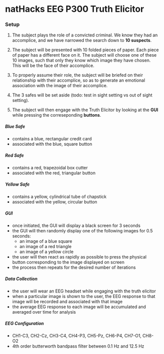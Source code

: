 # natHacks EEG P300 Truth Elicitor

### Setup

1. The subject plays the role of a convicted criminal. We know they had an accomplice, and we have narrowed the search down to **10 suspects**.

2. The subject will be presented with 10 folded pieces of paper. Each piece of paper has a different face on it. The subject will choose one of these 10 images, such that only they know which image they have chosen. This will be the face of their accomplice.

3. To properly assume their role, the subject will be briefed on their relationship with their accomplice, so as to generate an emotional association with the image of their accomplice.
  
4. The 3 safes will be set aside (todo: test in sight setting vs out of sight setting).

5. The subject will then engage with the Truth Elicitor by looking at the **GUI** while pressing the correseponding **buttons**.

##### Blue Safe
- contains a blue, rectangular credit card
- associated with the blue, square button
##### Red Safe
- contains a red, trapezoidal box cutter
- associated with the red, triangular button
##### Yellow Safe
- contains a yellow, cylindrical tube of chapstick
- associated with the yellow, circular button

##### GUI
- once initiated, the GUI will display a black screen for 3 seconds
- the GUI will then randomly display one of the following images for 0.5 seconds:
    - an image of a blue square
    - an image of a red triangle
    - an image of a yellow circle
- the user will then react as rapidly as possible to press the physical button corresponding to the image displayed on screen
- the process then repeats for the desired number of iterations

##### Data Collection
- the user will wear an EEG headset while engaging with the truth elicitor
- when a particular image is shown to the user, the EEG response to that image will be recorded and associated with that image
- the average EEG response to each image will be accumulated and averaged over time for analysis

##### EEG Configuration
- CH1-C3, CH2-Cz, CH3-C4, CH4-P3, CH5-Pz, CH6-P4, CH7-O1, CH8-O2
- 4th order butterworth bandpass filter between 0.1 Hz and 12.5 Hz

